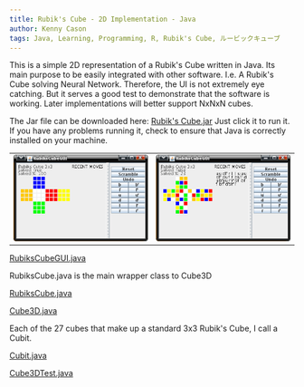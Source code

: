```yaml
---
title: Rubik's Cube - 2D Implementation - Java
author: Kenny Cason
tags: Java, Learning, Programming, R, Rubik's Cube, ルービックキューブ
---
```


This is a simple 2D representation of a Rubik's Cube written in Java. Its main purpose to be easily integrated with other software. I.e. A Rubik's Cube solving Neural Network. Therefore, the UI is not extremely eye catching. But it serves a good test to demonstrate that the software is working. Later implementations will better support NxNxN cubes.

The Jar file can be downloaded here: <a href="/code/java/rc/RC.jar">Rubik's Cube.jar</a> Just click it to run it. If you have any problems running it, check to ensure that Java is correctly installed on your machine.
<table width=100%><tr><td>
<a href="/code/java/rc/RC01.png" target="_blank" ><img src="/code/java/rc/RC01.png" width="295" alt="Rubik's Cube 2D java"/></a></td><td>
<a href="/code/java/rc/RC02.png" target="_blank" ><img src="/code/java/rc/RC02.png" width="295"  alt="Rubik's Cube 2D java"/></a></td></tr></table>

<p><a href="http://ken-soft.com/code/java/rc/RubiksCubeGUI.java">RubiksCubeGUI.java</a></p> 
RubiksCube.java is the main wrapper class to Cube3D
<p><a href="http://ken-soft.com/code/java/rc/RubiksCube.java">RubiksCube.java</a></p>
<p><a href="http://ken-soft.com/code/java/rc/Cube3D.java">Cube3D.java</a></p>

Each of the 27 cubes that make up a standard 3x3 Rubik's Cube, I call a Cubit.
<p><a href="http://ken-soft.com/code/java/rc/Cubit.java">Cubit.java</a></p>
<p><a href="http://ken-soft.com/code/java/rc/Cube3DTest.java">Cube3DTest.java</a></p>
